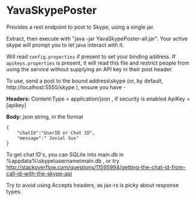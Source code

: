 # YavaSkypePoster
Provides a rest endpoint to post to Skype, using a single jar. 

Extract, then execute with "java -jar YavaSkypePoster-all.jar". Your active skype will prompt you to let java interact with it.

Will read `config.properties` if present to set your binding address. If `apikeys.properties` is present, it will read this file and restrict people from using the service without supplying an API key in their post header.

To use, send a post to the bound address\skype (or, by default, http://localhost:5555/skype ), ensure you have - 

**Headers:** Content:Type = application/json , if security is enabled ApiKey = [apikey]

**Body:** json string, in the format

```
{
    "chatId":"UserID or Chat ID",
    "message":" Jovial Sux"
}
```
To get chat ID's, you can SQLite into main.db in %appdata%\skype\username\main.db , or try 
http://stackoverflow.com/questions/11595994/getting-the-chat-id-from-call-id-with-the-skype-api

Try to avoid using Accepts headers, as jax-rs is picky about response types.
